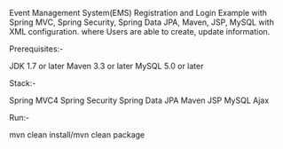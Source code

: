 Event Management System(EMS)
Registration and Login Example with Spring MVC, Spring Security, Spring Data JPA,  Maven, JSP, MySQL with XML configuration.
where Users are able to create, update information.

Prerequisites:-

JDK 1.7 or later
Maven 3.3 or later
MySQL 5.0 or later


Stack:-

Spring MVC4
Spring Security
Spring Data JPA
Maven
JSP
MySQL
Ajax


Run:-

mvn clean install/mvn clean package
